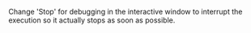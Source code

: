 Change 'Stop' for debugging in the interactive window to interrupt the execution so it actually stops as soon as possible.